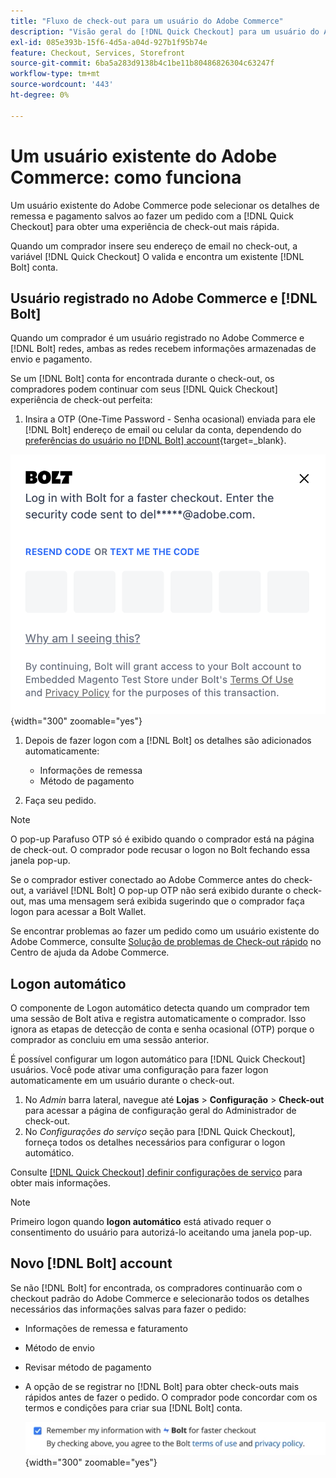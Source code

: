 ```yaml
---
title: "Fluxo de check-out para um usuário do Adobe Commerce"
description: "Visão geral do [!DNL Quick Checkout] para um usuário do Adobe Commerce."
exl-id: 085e393b-15f6-4d5a-a04d-927b1f95b74e
feature: Checkout, Services, Storefront
source-git-commit: 6ba5a283d9138b4c1be11b80486826304c63247f
workflow-type: tm+mt
source-wordcount: '443'
ht-degree: 0%

---
```


# Um usuário existente do Adobe Commerce: como funciona

Um usuário existente do Adobe Commerce pode selecionar os detalhes de remessa e pagamento salvos ao fazer um pedido com a [!DNL Quick Checkout] para obter uma experiência de check-out mais rápida.

Quando um comprador insere seu endereço de email no check-out, a variável [!DNL Quick Checkout] O valida e encontra um existente [!DNL Bolt] conta.

## Usuário registrado no Adobe Commerce e [!DNL Bolt]

Quando um comprador é um usuário registrado no Adobe Commerce e [!DNL Bolt] redes, ambas as redes recebem informações armazenadas de envio e pagamento.

Se um [!DNL Bolt] conta for encontrada durante o check-out, os compradores podem continuar com seus [!DNL Quick Checkout] experiência de check-out perfeita:

1. Insira a OTP (One-Time Password - Senha ocasional) enviada para ele [!DNL Bolt] endereço de email ou celular da conta, dependendo do [preferências do usuário no [!DNL Bolt] account](https://help.bolt.com/shoppers/account/account-settings/#how-to-set-preferred-login-method){target=_blank}.

![Pop-up OTP](assets/new-logo-otp-email.png){width="300" zoomable="yes"}

1. Depois de fazer logon com a [!DNL Bolt] os detalhes são adicionados automaticamente:

   - Informações de remessa
   - Método de pagamento

1. Faça seu pedido.

>[!NOTE]
>
> O pop-up Parafuso OTP só é exibido quando o comprador está na página de check-out. O comprador pode recusar o logon no Bolt fechando essa janela pop-up.

Se o comprador estiver conectado ao Adobe Commerce antes do check-out, a variável [!DNL Bolt] O pop-up OTP não será exibido durante o check-out, mas uma mensagem será exibida sugerindo que o comprador faça logon para acessar a Bolt Wallet.

Se encontrar problemas ao fazer um pedido como um usuário existente do Adobe Commerce, consulte [Solução de problemas de Check-out rápido](https://experienceleague.adobe.com/docs/commerce-knowledge-base/kb/troubleshooting/miscellaneous/quick-checkout-issues.html) no Centro de ajuda da Adobe Commerce.

## Logon automático

O componente de Logon automático detecta quando um comprador tem uma sessão de Bolt ativa e registra automaticamente o comprador. Isso ignora as etapas de detecção de conta e senha ocasional (OTP) porque o comprador as concluiu em uma sessão anterior.

É possível configurar um logon automático para [!DNL Quick Checkout] usuários. Você pode ativar uma configuração para fazer logon automaticamente em um usuário durante o check-out.

1. No _Admin_ barra lateral, navegue até **Lojas** > **Configuração** > **Check-out** para acessar a página de configuração geral do Administrador de check-out.
1. No _Configurações do serviço_ seção para [!DNL Quick Checkout], forneça todos os detalhes necessários para configurar o logon automático.

Consulte [[!DNL Quick Checkout] definir configurações de serviço](../quick-checkout/onboarding.md#configure-service-settings) para obter mais informações.

>[!NOTE]
>
> Primeiro logon quando **logon automático** está ativado requer o consentimento do usuário para autorizá-lo aceitando uma janela pop-up.

## Novo [!DNL Bolt] account

Se não [!DNL Bolt] for encontrada, os compradores continuarão com o checkout padrão do Adobe Commerce e selecionarão todos os detalhes necessários das informações salvas para fazer o pedido:

- Informações de remessa e faturamento
- Método de envio
- Revisar método de pagamento
- A opção de se registrar no [!DNL Bolt] para obter check-outs mais rápidos antes de fazer o pedido. O comprador pode concordar com os termos e condições para criar sua [!DNL Bolt] conta.

  ![Lembrar [!DNL Bolt]](assets/checkbox-remember-bolt.png){width="300" zoomable="yes"}
